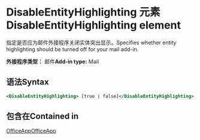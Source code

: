 # <a name="disableentityhighlighting-element"></a><span data-ttu-id="b30a5-101">DisableEntityHighlighting 元素</span><span class="sxs-lookup"><span data-stu-id="b30a5-101">DisableEntityHighlighting element</span></span>

<span data-ttu-id="b30a5-102">指定是否应为邮件外接程序关闭实体突出显示。</span><span class="sxs-lookup"><span data-stu-id="b30a5-102">Specifies whether entity highlighting should be turned off for your mail add-in.</span></span>

<span data-ttu-id="b30a5-103">**外接程序类型：** 邮件</span><span class="sxs-lookup"><span data-stu-id="b30a5-103">**Add-in type:** Mail</span></span>

## <a name="syntax"></a><span data-ttu-id="b30a5-104">语法</span><span class="sxs-lookup"><span data-stu-id="b30a5-104">Syntax</span></span>

```XML
<DisableEntityHighlighting> [true | false]</DisableEntityHighlighting>
```

## <a name="contained-in"></a><span data-ttu-id="b30a5-105">包含在</span><span class="sxs-lookup"><span data-stu-id="b30a5-105">Contained in</span></span>

[<span data-ttu-id="b30a5-106">OfficeApp</span><span class="sxs-lookup"><span data-stu-id="b30a5-106">OfficeApp</span></span>](officeapp.md)

